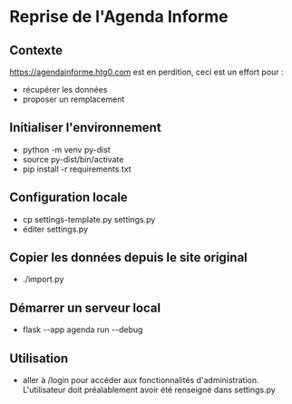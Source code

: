 # Reprise de l'Agenda Informe

## Contexte

https://agendainforme.htg0.com est en perdition, ceci est un effort pour :

- récupérer les données
- proposer un remplacement

## Initialiser l'environnement

- python -m venv py-dist
- source py-dist/bin/activate
- pip install -r requirements.txt

## Configuration locale

- cp settings-template.py settings.py
- éditer settings.py

## Copier les données depuis le site original

- ./import.py

## Démarrer un serveur local

- flask --app agenda run --debug

## Utilisation

- aller à /login pour accéder aux fonctionnalités
  d'administration. L'utilisateur doit préalablement avoir été
  renseigné dans settings.py